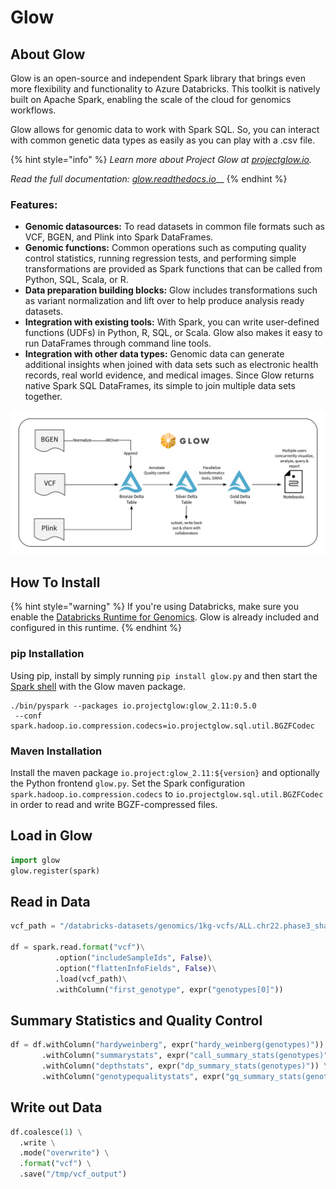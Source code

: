 # Glow

## About Glow

Glow is an open-source and independent Spark library that brings even more flexibility and functionality to Azure Databricks. This toolkit is natively built on Apache Spark, enabling the scale of the cloud for genomics workflows.

Glow allows for genomic data to work with Spark SQL. So, you can interact with common genetic data types as easily as you can play with a .csv file.

{% hint style="info" %}
_Learn more about Project Glow at_ [_projectglow.io_](http://projectglow.io/)_._

_Read the full documentation:_ [_glow.readthedocs.io_](https://glow.readthedocs.io/en/latest/index.html)\_\_
{% endhint %}

### **Features:**

* **Genomic datasources:** To read datasets in common file formats such as VCF, BGEN, and Plink into Spark DataFrames.
* **Genomic functions:** Common operations such as computing quality control statistics, running regression tests, and performing simple transformations are provided as Spark functions that can be called from Python, SQL, Scala, or R.
* **Data preparation building blocks:** Glow includes transformations such as variant normalization and lift over to help produce analysis ready datasets.
* **Integration with existing tools:** With Spark, you can write user-defined functions \(UDFs\) in Python, R, SQL, or Scala. Glow also makes it easy to run DataFrames through command line tools.
* **Integration with other data types:** Genomic data can generate additional insights when joined with data sets such as electronic health records, real world evidence, and medical images. Since Glow returns native Spark SQL DataFrames, its simple to join multiple data sets together.

![](../.gitbook/assets/glow_ref_arch_genomics.png)

## How To Install

{% hint style="warning" %}
If you're using Databricks, make sure you enable the [Databricks Runtime for Genomics](https://docs.databricks.com/runtime/genomicsruntime.html). Glow is already included and configured in this runtime.
{% endhint %}

### pip Installation

Using pip, install by simply running `pip install glow.py` and then start the [Spark shell](http://spark.apache.org/docs/latest/rdd-programming-guide.html#using-the-shell) with the Glow maven package.

```text
./bin/pyspark --packages io.projectglow:glow_2.11:0.5.0
 --conf spark.hadoop.io.compression.codecs=io.projectglow.sql.util.BGZFCodec
```

### Maven Installation

Install the maven package `io.project:glow_2.11:${version}` and optionally the Python frontend `glow.py`. Set the Spark configuration `spark.hadoop.io.compression.codecs` to `io.projectglow.sql.util.BGZFCodec` in order to read and write BGZF-compressed files.

## Load in Glow

```python
import glow
glow.register(spark)
```

## Read in Data

```python
vcf_path = "/databricks-datasets/genomics/1kg-vcfs/ALL.chr22.phase3_shapeit2_mvncall_integrated_v5a.20130502.genotypes.vcf.gz"

df = spark.read.format("vcf")\
          .option("includeSampleIds", False)\
          .option("flattenInfoFields", False)\
          .load(vcf_path)\
          .withColumn("first_genotype", expr("genotypes[0]"))
```

## Summary Statistics and Quality Control

```python
df = df.withColumn("hardyweinberg", expr("hardy_weinberg(genotypes)")) \
       .withColumn("summarystats", expr("call_summary_stats(genotypes)")) \
       .withColumn("depthstats", expr("dp_summary_stats(genotypes)")) \
       .withColumn("genotypequalitystats", expr("gq_summary_stats(genotypes)"))
```

## Write out Data

```python
df.coalesce(1) \
  .write \
  .mode("overwrite") \
  .format("vcf") \
  .save("/tmp/vcf_output")
```

